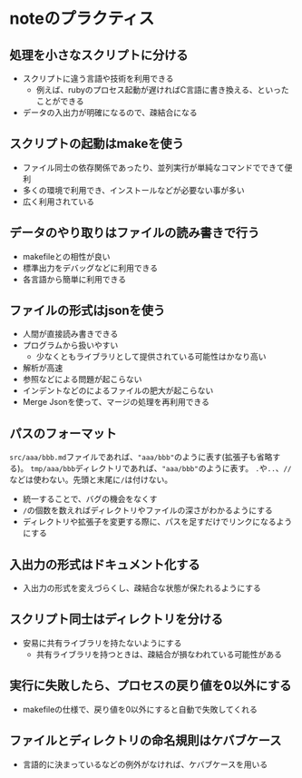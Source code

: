 # noteのプラクティス

## 処理を小さなスクリプトに分ける

- スクリプトに違う言語や技術を利用できる
  - 例えば、rubyのプロセス起動が遅ければC言語に書き換える、といったことができる
- データの入出力が明確になるので、疎結合になる

## スクリプトの起動はmakeを使う

- ファイル同士の依存関係であったり、並列実行が単純なコマンドでできて便利
- 多くの環境で利用でき、インストールなどが必要ない事が多い
- 広く利用されている

## データのやり取りはファイルの読み書きで行う

- makefileとの相性が良い
- 標準出力をデバッグなどに利用できる
- 各言語から簡単に利用できる

## ファイルの形式はjsonを使う

- 人間が直接読み書きできる
- プログラムから扱いやすい
  - 少なくともライブラリとして提供されている可能性はかなり高い
- 解析が高速
- 参照などによる問題が起こらない
- インデントなどのによるファイルの肥大が起こらない
- Merge Jsonを使って、マージの処理を再利用できる

## パスのフォーマット

`src/aaa/bbb.md`ファイルであれば、`"aaa/bbb"`のように表す(拡張子も省略する)。
`tmp/aaa/bbb`ディレクトリであれば、`"aaa/bbb"`のように表す。
`.`や`..`、`//`などは使わない。先頭と末尾に`/`は付けない。

- 統一することで、バグの機会をなくす
- `/`の個数を数えればディレクトリやファイルの深さがわかるようにする
- ディレクトリや拡張子を変更する際に、パスを足すだけでリンクになるようにする

## 入出力の形式はドキュメント化する

- 入出力の形式を変えづらくし、疎結合な状態が保たれるようにする

## スクリプト同士はディレクトリを分ける

- 安易に共有ライブラリを持たないようにする
  - 共有ライブラリを持つときは、疎結合が損なわれている可能性がある

## 実行に失敗したら、プロセスの戻り値を0以外にする

- makefileの仕様で、戻り値を0以外にすると自動で失敗してくれる

## ファイルとディレクトリの命名規則はケバブケース

- 言語的に決まっているなどの例外がなければ、ケバブケースを用いる
